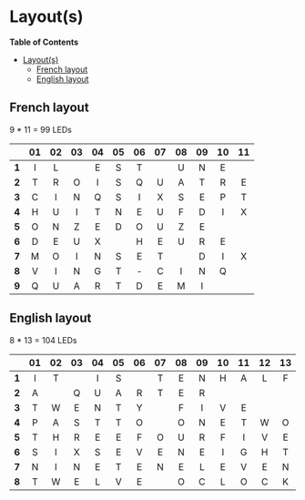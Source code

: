 # Layout(s)

<!-- markdown-toc start - Don't edit this section. Run M-x markdown-toc-generate-toc again -->
**Table of Contents**

- [Layout(s)](#layouts)
    - [French layout](#french-layout)
    - [English layout](#english-layout)

<!-- markdown-toc end -->

## French layout

9 * 11 = 99 LEDs

|       | 01 | 02 | 03 | 04 | 05 | 06 | 07 | 08 | 09 | 10 | 11 |
|:-----:|:--:|:--:|:--:|:--:|:--:|:--:|:--:|:--:|:--:|:--:|:--:|
| **1** | I  | L  |    | E  | S  | T  |    | U  | N  | E  |    |
| **2** | T  | R  | O  | I  | S  | Q  | U  | A  | T  | R  | E  |
| **3** | C  | I  | N  | Q  | S  | I  | X  | S  | E  | P  | T  |
| **4** | H  | U  | I  | T  | N  | E  | U  | F  | D  | I  | X  |
| **5** | O  | N  | Z  | E  | D  | O  | U  | Z  | E  |    |    |
| **6** | D  | E  | U  | X  |    | H  | E  | U  | R  | E  |    |
| **7** | M  | O  | I  | N  | S  | E  | T  |    | D  | I  | X  |
| **8** | V  | I  | N  | G  | T  | -  | C  | I  | N  | Q  |    |
| **9** | Q  | U  | A  | R  | T  | D  | E  | M  | I  |    |    |

## English layout

8 * 13 = 104 LEDs

|       | 01 | 02 | 03 | 04 | 05 | 06 | 07 | 08 | 09 | 10  | 11  | 12  | 13  |
|:-----:|:--:|:--:|:--:|:--:|:--:|:--:|:--:|:--:|:--:|:---:|:---:|:---:|:---:|
| **1** | I  | T  |    | I  | S  |    | T  | E  | N  | H   | A   | L   | F   |
| **2** | A  |    | Q  | U  | A  | R  | T  | E  | R  |     |     |     |     | 
| **3** | T  | W  | E  | N  | T  | Y  |    | F  | I  | V   | E   |     |     |
| **4** | P  | A  | S  | T  | T  | O  |    | O  | N  | E   | T   | W   | O   |
| **5** | T  | H  | R  | E  | E  | F  | O  | U  | R  | F   | I   | V   | E   |
| **6** | S  | I  | X  | S  | E  | V  | E  | N  | E  | I   | G   | H   | T   |
| **7** | N  | I  | N  | E  | T  | E  | N  | E  | L  | E   | V   | E   | N   |
| **8** | T  | W  | E  | L  | V  | E  |    | O  | C  | L   | O   | C   | K   |
